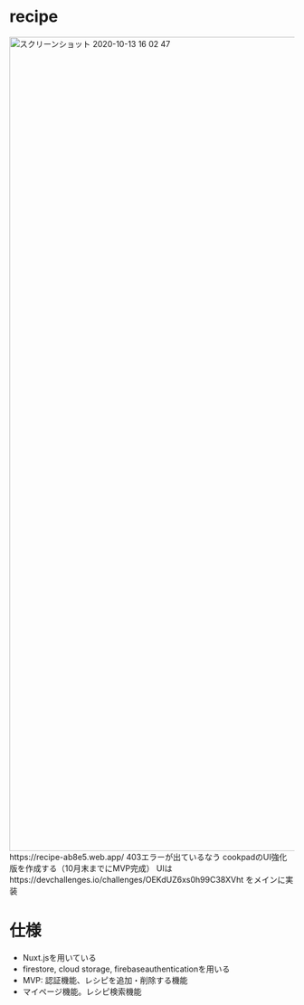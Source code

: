 # recipe
<img width="1440" alt="スクリーンショット 2020-10-13 16 02 47" src="https://user-images.githubusercontent.com/48730329/95826763-c4d7b780-0d6d-11eb-8302-149178ee5fad.png">
https://recipe-ab8e5.web.app/
403エラーが出ているなう
cookpadのUI強化版を作成する（10月末までにMVP完成）
UIは
https://devchallenges.io/challenges/OEKdUZ6xs0h99C38XVht
をメインに実装

# 仕様
- Nuxt.jsを用いている
- firestore, cloud storage, firebaseauthenticationを用いる
- MVP: 認証機能、レシピを追加・削除する機能
- マイページ機能。レシピ検索機能
